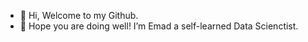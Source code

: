 - 👋 Hi, Welcome to my Github.
- 👀 Hope you are doing well! I’m Emad a self-learned Data Scienctist.
